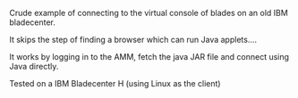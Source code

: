 Crude example of connecting to the virtual console of blades on an old IBM bladecenter.

It skips the step of finding a browser which can run Java applets....

It works by logging in to the AMM, fetch the java JAR file and connect using Java directly.

Tested on a IBM Bladecenter H (using Linux as the client)

